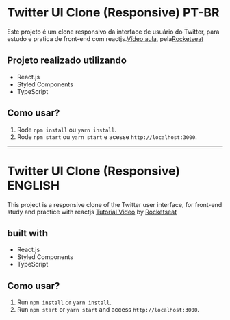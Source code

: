 # Twitter UI Clone (Responsive) PT-BR

<p> Este projeto é um clone responsivo da interface de usuário do Twitter, para estudo e pratica de front-end com reactjs.<a href="https://www.youtube.com/watch?v=K-8z_4xvT3o">Vídeo aula</a>, pela<a href="https://rocketseat.com.br/">Rocketseat</a></p>

## Projeto realizado utilizando

- React.js
- Styled Components
- TypeScript

## Como usar?

1. Rode `npm install` ou `yarn install`.<br />
2. Rode `npm start` ou `yarn start` e acesse `http://localhost:3000`.<br />

<hr/>

# Twitter UI Clone (Responsive) ENGLISH

<p>This project is a responsive clone of the Twitter user interface, for front-end study and practice with reactjs <a href="https://www.youtube.com/watch?v=K-8z_4xvT3o">Tutorial Video</a> by <a href="https://rocketseat.com.br/">Rocketseat</a> </p>

## built with

- React.js
- Styled Components
- TypeScript

## Como usar?

1. Run `npm install` or `yarn install`.<br />
2. Run `npm start` or `yarn start` and access `http://localhost:3000`.<br />
